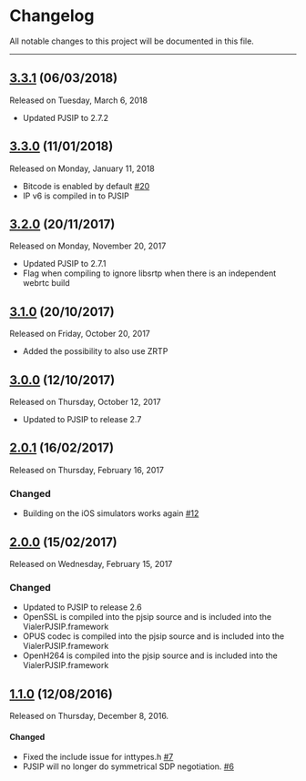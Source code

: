 # Changelog
All notable changes to this project will be documented in this file.

---

## [3.3.1](https://github.com/VoIPGRID/Vialer-pjsip-iOS/tree/3.3.1) (06/03/2018)
Released on Tuesday, March 6, 2018
* Updated PJSIP to 2.7.2

## [3.3.0](https://github.com/VoIPGRID/Vialer-pjsip-iOS/tree/3.3.0) (11/01/2018)
Released on Monday, January 11, 2018
* Bitcode is enabled by default [#20](https://github.com/VoIPGRID/Vialer-pjsip-iOS/pull/20)
* IP v6 is compiled in to PJSIP

## [3.2.0](https://github.com/VoIPGRID/Vialer-pjsip-iOS/tree/3.2.0) (20/11/2017)
Released on Monday, November 20, 2017
* Updated PJSIP to 2.7.1
* Flag when compiling to ignore libsrtp when there is an independent webrtc build

## [3.1.0](https://github.com/VoIPGRID/Vialer-pjsip-iOS/tree/3.1.0) (20/10/2017)
Released on Friday, October 20, 2017
* Added the possibility to also use ZRTP

## [3.0.0](https://github.com/VoIPGRID/Vialer-pjsip-iOS/tree/3.0.0) (12/10/2017)
Released on Thursday, October 12, 2017
* Updated to PJSIP to release 2.7

## [2.0.1](https://github.com/VoIPGRID/Vialer-pjsip-iOS/tree/2.0.1) (16/02/2017)
Released on Thursday, February 16, 2017

### Changed
* Building on the iOS simulators works again [#12](https://github.com/VoIPGRID/Vialer-pjsip-iOS/issues/12)

## [2.0.0](https://github.com/VoIPGRID/Vialer-pjsip-iOS/tree/2.0.0) (15/02/2017)
Released on Wednesday, February 15, 2017

### Changed
* Updated to PJSIP to release 2.6
* OpenSSL is compiled into the pjsip source and is included into the VialerPJSIP.framework
* OPUS codec is compiled into the pjsip source and is included into the VialerPJSIP.framework
* OpenH264 is compiled into the pjsip source and is included into the VialerPJSIP.framework

## [1.1.0](https://github.com/VoIPGRID/Vialer-pjsip-iOS/tree/1.1.0) (12/08/2016)
Released on Thursday, December 8, 2016.

#### Changed
* Fixed the include issue for inttypes.h [#7](https://github.com/VoIPGRID/Vialer-pjsip-iOS/pull/7)
* PJSIP will no longer do symmetrical SDP negotiation. [#6](https://github.com/VoIPGRID/Vialer-pjsip-iOS/pull/6)
